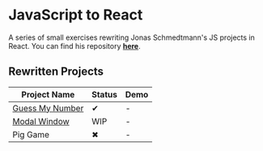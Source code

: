 # JavaScript to React

A series of small exercises rewriting Jonas Schmedtmann's JS projects in React. You can find his repository [**here**](https://github.com/jonasschmedtmann/complete-javascript-course).

## Rewritten Projects

| Project Name                                                                       | Status | Demo |
| ---------------------------------------------------------------------------------- | ------ | ---- |
| [Guess My Number](https://github.com/kimhnh/js-to-react/tree/main/guess-my-number) | ✔      | -    |
| [Modal Window](https://github.com/kimhnh/js-to-react/tree/main/modal)              | WIP    | -    |
| Pig Game                                                                           | ✖      | -    |
